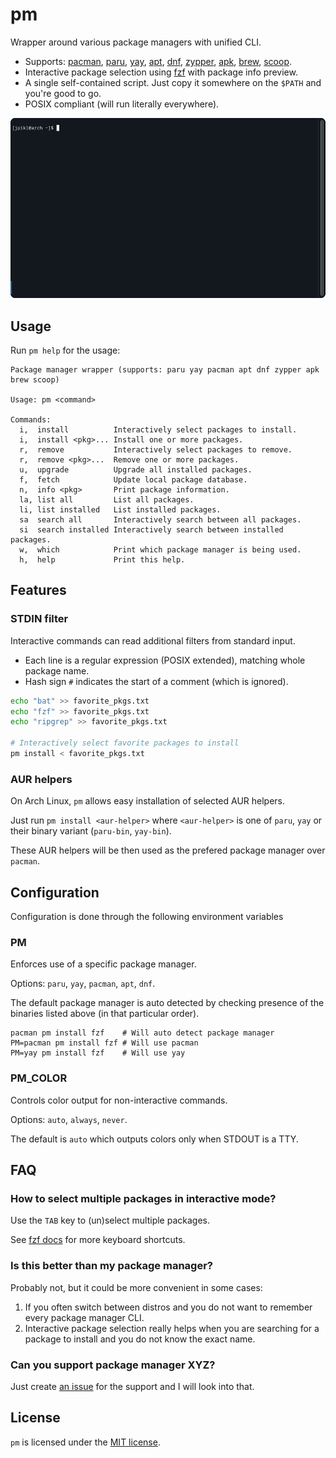 # pm

Wrapper around various package managers with unified CLI.

- Supports: [pacman][pacman], [paru][paru], [yay][yay], [apt][apt], [dnf][dnf], [zypper][zypper], [apk][apk], [brew][brew], [scoop][scoop].
- Interactive package selection using [fzf][fzf] with package info preview.
- A single self-contained script. Just copy it somewhere on the `$PATH` and you're good to go.
- POSIX compliant (will run literally everywhere).

![Demo usage](demo.gif)

## Usage

Run `pm help` for the usage:

```
Package manager wrapper (supports: paru yay pacman apt dnf zypper apk brew scoop)

Usage: pm <command>

Commands:
  i,  install          Interactively select packages to install.
  i,  install <pkg>... Install one or more packages.
  r,  remove           Interactively select packages to remove.
  r,  remove <pkg>...  Remove one or more packages.
  u,  upgrade          Upgrade all installed packages.
  f,  fetch            Update local package database.
  n,  info <pkg>       Print package information.
  la, list all         List all packages.
  li, list installed   List installed packages.
  sa  search all       Interactively search between all packages.
  si  search installed Interactively search between installed packages.
  w,  which            Print which package manager is being used.
  h,  help             Print this help.
```

## Features

### STDIN filter

Interactive commands can read additional filters from standard input.

- Each line is a regular expression (POSIX extended), matching whole package name.
- Hash sign `#` indicates the start of a comment (which is ignored).

```sh
echo "bat" >> favorite_pkgs.txt
echo "fzf" >> favorite_pkgs.txt
echo "ripgrep" >> favorite_pkgs.txt

# Interactively select favorite packages to install
pm install < favorite_pkgs.txt
```

### AUR helpers

On Arch Linux, `pm` allows easy installation of selected AUR helpers.

Just run `pm install <aur-helper>` where `<aur-helper>` is one of `paru`, `yay` or their binary variant (`paru-bin`, `yay-bin`).

These AUR helpers will be then used as the prefered package manager over `pacman`.

## Configuration

Configuration is done through the following environment variables

### PM

Enforces use of a specific package manager.

Options: `paru`, `yay`, `pacman`, `apt`, `dnf`.

The default package manager is auto detected by checking presence of the binaries listed above (in that particular order).

```shell
pacman pm install fzf    # Will auto detect package manager
PM=pacman pm install fzf # Will use pacman
PM=yay pm install fzf    # Will use yay
```

### PM_COLOR

Controls color output for non-interactive commands.

Options: `auto`, `always`, `never`.

The default is `auto` which outputs colors only when STDOUT is a TTY.

## FAQ

### How to select multiple packages in interactive mode?

Use the `TAB` key to (un)select multiple packages.

See [fzf docs](https://github.com/junegunn/fzf#using-the-finder) for more keyboard shortcuts.

### Is this better than my package manager?

Probably not, but it could be more convenient in some cases:

1. If you often switch between distros and you do not want to remember every package manager CLI.
2. Interactive package selection really helps when you are searching for a package to install and you do not know the exact name.

### Can you support package manager XYZ?

Just create [an issue](https://github.com/jpikl/pm/issues) for the support and I will look into that.

## License

`pm` is licensed under the [MIT license](LICENSE).

[apt]: https://salsa.debian.org/apt-team/apt
[apk]: https://wiki.alpinelinux.org/wiki/Alpine_Package_Keeper
[brew]: https://brew.sh
[dnf]: https://github.com/rpm-software-management/dnf
[fzf]: https://github.com/junegunn/fzf
[pacman]: https://wiki.archlinux.org/title/Pacman
[paru]: https://github.com/Morganamilo/paru
[scoop]: https://scoop.sh
[yay]: https://github.com/Jguer/yay
[zypper]: https://en.opensuse.org/Portal:Zypper
